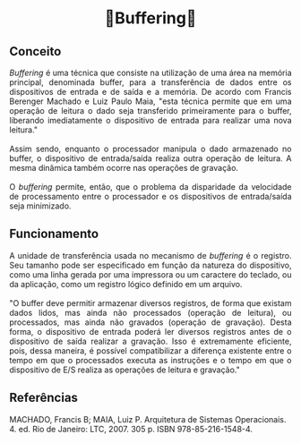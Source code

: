 <h1 align="center">🔸Buffering🔸</h1>

## Conceito

<p align="justify"><i>Buffering</i> é uma técnica que consiste na utilização de uma área na memória principal, denominada buffer, para a transferência de dados entre os dispositivos de entrada e de saída e a memória. De acordo com Francis Berenger Machado e Luiz Paulo Maia, "esta técnica permite que em uma operação de leitura o dado seja transferido primeiramente para o buffer, liberando imediatamente o dispositivo de entrada para realizar uma nova leitura."<br>
<br>
Assim sendo, enquanto o processador manipula o dado armazenado no buffer, o dispositivo de entrada/saída realiza outra operação de leitura. A mesma dinâmica também ocorre nas operações de gravação.<br>
<br>
O <i>buffering</i> permite, então, que o problema da disparidade da velocidade de processamento entre o processador e os dispositivos de entrada/saída seja minimizado.
</p>

## Funcionamento

<p align="justify">A unidade de transferência usada no mecanismo de <i>buffering</i> é o registro. Seu tamanho pode ser especificado em função da natureza do dispositivo, como uma linha gerada por uma impressora ou um caractere do teclado, ou da aplicação, como um registro lógico definido em um arquivo.<br>
<br>
"O buffer deve permitir armazenar diversos registros, de forma que existam dados lidos, mas ainda não processados (operação de leitura), ou processados, mas ainda não gravados (operação de gravação). Desta forma, o dispositivo de entrada poderá ler diversos registros antes de o dispositivo de saída realizar a gravação. Isso é extremamente eficiente, pois, dessa maneira, é possível compatibilizar a diferença existente entre o tempo em que o processados executa as instruções e o tempo em que o dispositivo de E/S realiza as operações de leitura e gravação."
<br>
</p>

## Referências

<p>
MACHADO, Francis B; MAIA, Luiz P. Arquitetura de Sistemas Operacionais. 4. ed. Rio de Janeiro: LTC, 2007. 305 p. ISBN 978-85-216-1548-4.
